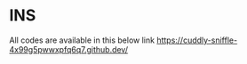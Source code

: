 # INS
All codes are available in this below link
https://cuddly-sniffle-4x99g5pwwxpfq6q7.github.dev/